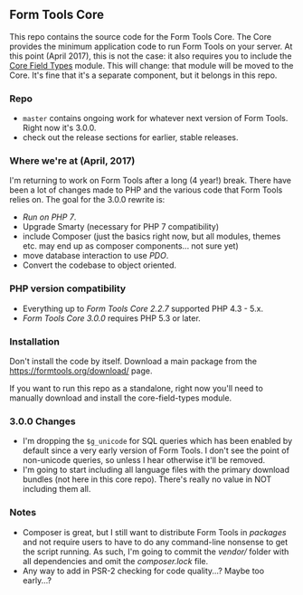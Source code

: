 ## Form Tools Core

This repo contains the source code for the Form Tools Core. The Core provides the minimum application
code to run Form Tools on your server. At this point (April 2017), this is not the case: it also requires you to include
the [Core Field Types](https://github.com/formtools/module-core_field_types) module. This will change: that module 
will be moved to the Core. It's fine that it's a separate component, but it belongs in this repo.


### Repo

- `master` contains ongoing work for whatever next version of Form Tools. Right now it's 3.0.0. 
- check out the release sections for earlier, stable releases. 


### Where we're at (April, 2017)

I'm returning to work on Form Tools after a long (4 year!) break. There have been a lot of changes made to PHP and
the various code that Form Tools relies on. The goal for the 3.0.0 rewrite is:

- *Run on PHP 7*.
- Upgrade Smarty (necessary for PHP 7 compatibility)
- include Composer (just the basics right now, but all modules, themes etc. may end up as composer
components... not sure yet)
- move database interaction to use *PDO*.
- Convert the codebase to object oriented. 
 

### PHP version compatibility

- Everything up to *Form Tools Core 2.2.7* supported PHP 4.3 - 5.x.
- *Form Tools Core 3.0.0* requires PHP 5.3 or later.


### Installation

Don't install the code by itself. Download a main package from the https://formtools.org/download/ page. 

If you want to run this repo as a standalone, right now you'll need to manually download and install the core-field-types 
module.


### 3.0.0 Changes

- I'm dropping the `$g_unicode` for SQL queries which has been enabled by default since a very early version of Form Tools. 
I don't see the point of non-unicode queries, so unless I hear otherwise it'll be removed.
- I'm going to start including all language files with the primary download bundles (not here in this core repo). There's
really no value in NOT including them all. 


### Notes

- Composer is great, but I still want to distribute Form Tools in _packages_ and not require users to have to do any 
command-line nonsense to get the script running. As such, I'm going to commit the _vendor/_ folder with all dependencies
and omit the _composer.lock_ file.
- Any way to add in PSR-2 checking for code quality...? Maybe too early...? 
